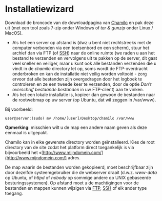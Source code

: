 # Installatiewizard

Download de broncode van de downloadpagina van [Chamilo](http://www.chamilo.org/en/download) en pak deze uit \(met een tool zoals 7-zip onder Windows of _tar & gunzip_ onder Linux / MacOS\).

* Als het een server op afstand is \(dwz u bent niet rechtstreeks met de computer verbonden via een toetsenbord en een scherm\), stuur het archief dan via FTP \(of [SSH](http://fr.wikipedia.org/wiki/Secure_Shell)\) naar de online ruimte \(we raden u aan het bestand te verzenden en vervolgens uit te pakken op de server, dit gaat veel sneller en veiliger, maar u kunt ook alle bestanden verzenden die u vindt in de _chamilo_ directory let op, soms wordt de FTP-overdracht onderbroken en kan de installatie niet veilig worden voltooid - zorg ervoor dat alle bestanden zijn overgedragen door het logboek te controleren en ze een tweede keer te verzenden, door de optie _Don't overschrijf bestaande bestanden_ in uw FTP-client\) aan te vinken.
* Als het een lokale installatie is, kopieer dan gewoon de bestanden naar de rootwebmap op uw server \(op Ubuntu, dat wil zeggen in /var/www\).

Bij voorbeeld:
```
user@server:(sudo) mv /home/[user]/Desktop/chamilo /var/www
```

**Opmerking**: misschien wilt u de map een andere naam geven als deze eenmaal is uitgepakt.

Chamilo kan in elke gewenste directory worden geïnstalleerd. Kies de root directory van de site zodat het platform direct toegankelijk is via bijvoorbeeld het «[http://www.mijndomein.com/](http://www.mijndomein.com/) adres.

De map waarin de bestanden worden gekopieerd, moet beschrijfbaar zijn door dezelfde systeemgebruiker die de webserver draait \(d.w.z. _www-data_ op Ubuntu, of _httpd_ of _nobody_ op sommige andere op UNIX gebaseerde besturingssystemen\). Op afstand moet u de machtigingen voor de bestanden en mappen kunnen wijzigen via [FTP](http://fr.wikipedia.org/wiki/FileZilla), [SSH](http://fr.wikipedia.org/wiki/Secure_Shell) of elk ander type toegang.
